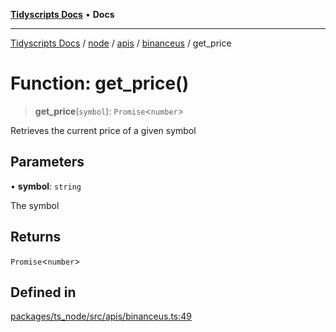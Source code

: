 [**Tidyscripts Docs**](../../../../../../../README.md) • **Docs**

***

[Tidyscripts Docs](../../../../../../../globals.md) / [node](../../../../../README.md) / [apis](../../../README.md) / [binanceus](../README.md) / get\_price

# Function: get\_price()

> **get\_price**(`symbol`): `Promise`\<`number`\>

Retrieves the current price of a given symbol

## Parameters

• **symbol**: `string`

The symbol

## Returns

`Promise`\<`number`\>

## Defined in

[packages/ts\_node/src/apis/binanceus.ts:49](https://github.com/sheunaluko/tidyscripts/blob/master/packages/ts_node/src/apis/binanceus.ts#L49)
